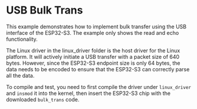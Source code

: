 # USB Bulk Trans

This example demonstrates how to implement bulk transfer using the USB interface of the ESP32-S3. The example only shows the read and echo functionality.

The Linux driver in the linux_driver folder is the host driver for the Linux platform. It will actively initiate a USB transfer with a packet size of 640 bytes. However, since the ESP32-S3 endpoint size is only 64 bytes, the data needs to be encoded to ensure that the ESP32-S3 can correctly parse all the data.

To compile and test, you need to first compile the driver under ``linux_driver`` and ``insmod`` it into the kernel, then insert the ESP32-S3 chip with the downloaded ``bulk_trans`` code.
